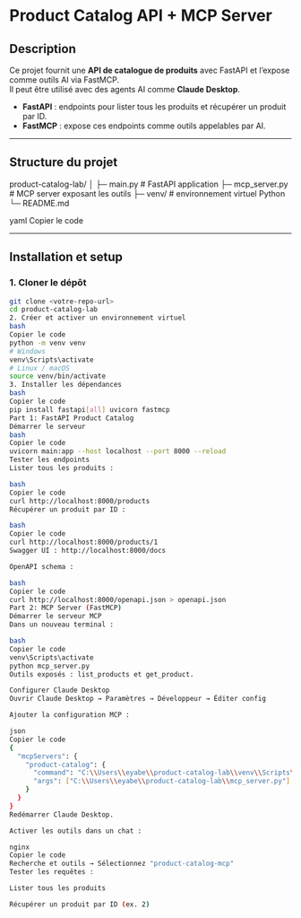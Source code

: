 # Product Catalog API + MCP Server

## Description
Ce projet fournit une **API de catalogue de produits** avec FastAPI et l’expose comme outils AI via FastMCP.  
Il peut être utilisé avec des agents AI comme **Claude Desktop**.

- **FastAPI** : endpoints pour lister tous les produits et récupérer un produit par ID.  
- **FastMCP** : expose ces endpoints comme outils appelables par AI.

---

## Structure du projet

product-catalog-lab/
│
├─ main.py # FastAPI application
├─ mcp_server.py # MCP server exposant les outils
├─ venv/ # environnement virtuel Python
└─ README.md

yaml
Copier le code

---

## Installation et setup

### 1. Cloner le dépôt

```bash
git clone <votre-repo-url>
cd product-catalog-lab
2. Créer et activer un environnement virtuel
bash
Copier le code
python -m venv venv
# Windows
venv\Scripts\activate
# Linux / macOS
source venv/bin/activate
3. Installer les dépendances
bash
Copier le code
pip install fastapi[all] uvicorn fastmcp
Part 1: FastAPI Product Catalog
Démarrer le serveur
bash
Copier le code
uvicorn main:app --host localhost --port 8000 --reload
Tester les endpoints
Lister tous les produits :

bash
Copier le code
curl http://localhost:8000/products
Récupérer un produit par ID :

bash
Copier le code
curl http://localhost:8000/products/1
Swagger UI : http://localhost:8000/docs

OpenAPI schema :

bash
Copier le code
curl http://localhost:8000/openapi.json > openapi.json
Part 2: MCP Server (FastMCP)
Démarrer le serveur MCP
Dans un nouveau terminal :

bash
Copier le code
venv\Scripts\activate
python mcp_server.py
Outils exposés : list_products et get_product.

Configurer Claude Desktop
Ouvrir Claude Desktop → Paramètres → Développeur → Éditer config

Ajouter la configuration MCP :

json
Copier le code
{
  "mcpServers": {
    "product-catalog": {
      "command": "C:\\Users\\eyabe\\product-catalog-lab\\venv\\Scripts\\python.exe",
      "args": ["C:\\Users\\eyabe\\product-catalog-lab\\mcp_server.py"]
    }
  }
}
Redémarrer Claude Desktop.

Activer les outils dans un chat :

nginx
Copier le code
Recherche et outils → Sélectionnez "product-catalog-mcp"
Tester les requêtes :

Lister tous les produits

Récupérer un produit par ID (ex. 2)
